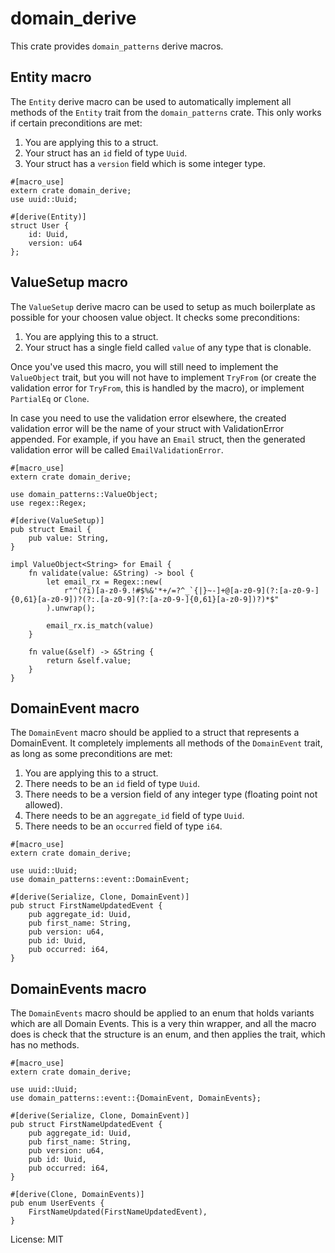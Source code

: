 # domain_derive

This crate provides `domain_patterns` derive macros.

## Entity macro
The `Entity` derive macro can be used to automatically implement all methods of the `Entity` trait
from the `domain_patterns` crate.  This only works if certain preconditions are met:

1. You are applying this to a struct.
2. Your struct has an `id` field of type `Uuid`.
3. Your struct has a `version` field which is some integer type.

```edition2018
#[macro_use]
extern crate domain_derive;
use uuid::Uuid;

#[derive(Entity)]
struct User {
    id: Uuid,
    version: u64
};
```

## ValueSetup macro
The `ValueSetup` derive macro can be used to setup as much boilerplate as possible
for your choosen value object.  It checks some preconditions:

1. You are applying this to a struct.
2. Your struct has a single field called `value` of any type that is clonable.

Once you've used this macro, you will still need to implement the `ValueObject` trait,
but you will not have to implement `TryFrom` (or create the validation error for `TryFrom`, this
is handled by the macro), or implement `PartialEq` or `Clone`.

In case you need to use the validation error elsewhere, the created validation error will be the
name of your struct with ValidationError appended.  For example, if you have an `Email` struct,
then the generated validation error will be called `EmailValidationError`.

```edition2018
#[macro_use]
extern crate domain_derive;

use domain_patterns::ValueObject;
use regex::Regex;

#[derive(ValueSetup)]
pub struct Email {
    pub value: String,
}

impl ValueObject<String> for Email {
    fn validate(value: &String) -> bool {
        let email_rx = Regex::new(
            r"^(?i)[a-z0-9.!#$%&'*+/=?^_`{|}~-]+@[a-z0-9](?:[a-z0-9-]{0,61}[a-z0-9])?(?:.[a-z0-9](?:[a-z0-9-]{0,61}[a-z0-9])?)*$"
        ).unwrap();

        email_rx.is_match(value)
    }

    fn value(&self) -> &String {
        return &self.value;
    }
}
```

## DomainEvent macro
The `DomainEvent` macro should be applied to a struct that represents a DomainEvent. It completely
implements all methods of the `DomainEvent` trait, as long as some preconditions are met:

1. You are applying this to a struct.
2. There needs to be an `id` field of type `Uuid`.
3. There needs to be a version field of any integer type (floating point not allowed).
4. There needs to be an `aggregate_id` field of type `Uuid`.
5. There needs to be an `occurred` field of type `i64`.

```edition2018
#[macro_use]
extern crate domain_derive;

use uuid::Uuid;
use domain_patterns::event::DomainEvent;

#[derive(Serialize, Clone, DomainEvent)]
pub struct FirstNameUpdatedEvent {
    pub aggregate_id: Uuid,
    pub first_name: String,
    pub version: u64,
    pub id: Uuid,
    pub occurred: i64,
}
```

## DomainEvents macro
The `DomainEvents` macro should be applied to an enum that holds variants which are all Domain Events.
This is a very thin wrapper, and all the macro does is check that the structure is an enum, and then applies
the trait, which has no methods.

```edition2018
#[macro_use]
extern crate domain_derive;

use uuid::Uuid;
use domain_patterns::event::{DomainEvent, DomainEvents};

#[derive(Serialize, Clone, DomainEvent)]
pub struct FirstNameUpdatedEvent {
    pub aggregate_id: Uuid,
    pub first_name: String,
    pub version: u64,
    pub id: Uuid,
    pub occurred: i64,
}

#[derive(Clone, DomainEvents)]
pub enum UserEvents {
    FirstNameUpdated(FirstNameUpdatedEvent),
}
```

License: MIT
